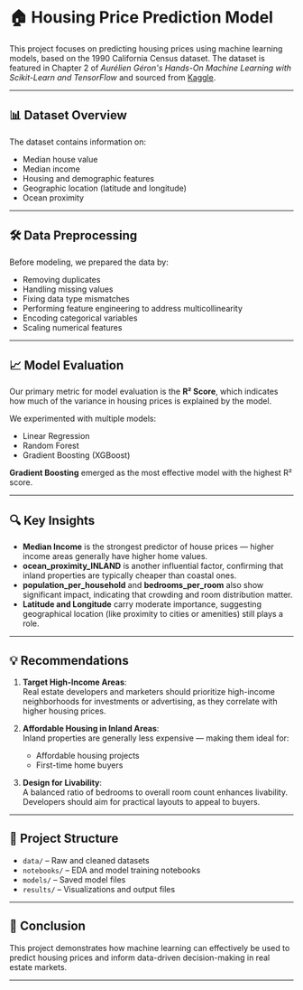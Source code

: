 # 🏠 Housing Price Prediction Model

This project focuses on predicting housing prices using machine learning models, based on the 1990 California Census dataset. The dataset is featured in Chapter 2 of *Aurélien Géron's Hands-On Machine Learning with Scikit-Learn and TensorFlow* and sourced from [Kaggle](https://www.kaggle.com).

---

## 📊 Dataset Overview

The dataset contains information on:
- Median house value
- Median income
- Housing and demographic features
- Geographic location (latitude and longitude)
- Ocean proximity

---

## 🛠️ Data Preprocessing

Before modeling, we prepared the data by:
- Removing duplicates
- Handling missing values
- Fixing data type mismatches
- Performing feature engineering to address multicollinearity
- Encoding categorical variables
- Scaling numerical features

---

## 📈 Model Evaluation

Our primary metric for model evaluation is the **R² Score**, which indicates how much of the variance in housing prices is explained by the model.

We experimented with multiple models:
- Linear Regression
- Random Forest
- Gradient Boosting (XGBoost)

**Gradient Boosting** emerged as the most effective model with the highest R² score.

---

## 🔍 Key Insights

- **Median Income** is the strongest predictor of house prices — higher income areas generally have higher home values.
- **ocean_proximity_INLAND** is another influential factor, confirming that inland properties are typically cheaper than coastal ones.
- **population_per_household** and **bedrooms_per_room** also show significant impact, indicating that crowding and room distribution matter.
- **Latitude and Longitude** carry moderate importance, suggesting geographical location (like proximity to cities or amenities) still plays a role.

---

## 💡 Recommendations

1. **Target High-Income Areas**:  
   Real estate developers and marketers should prioritize high-income neighborhoods for investments or advertising, as they correlate with higher housing prices.

2. **Affordable Housing in Inland Areas**:  
   Inland properties are generally less expensive — making them ideal for:
   - Affordable housing projects
   - First-time home buyers

3. **Design for Livability**:  
   A balanced ratio of bedrooms to overall room count enhances livability. Developers should aim for practical layouts to appeal to buyers.

---

## 📂 Project Structure

- `data/` – Raw and cleaned datasets
- `notebooks/` – EDA and model training notebooks
- `models/` – Saved model files
- `results/` – Visualizations and output files

---

## 📌 Conclusion

This project demonstrates how machine learning can effectively be used to predict housing prices and inform data-driven decision-making in real estate markets.

---

